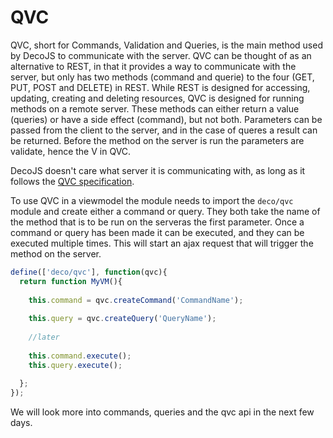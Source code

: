 <meta name="title" content="QVC - DecoJS">


<div class="page-header">
  <h1>QVC</h1>
</div>

QVC, short for Commands, Validation and Queries, is the main method used by DecoJS to communicate with the server. QVC can be thought of as an alternative to REST, in that it provides a way to communicate with the server, but only has two methods (command and querie) to the four (GET, PUT, POST and DELETE) in REST. While REST is designed for accessing, updating, creating and deleting resources, QVC is designed for running methods on a remote server. These methods can either return a value (queries) or have a side effect (command), but not both. Parameters can be passed from the client to the server, and in the case of queres a result can be returned. Before the method on the server is run the parameters are validate, hence the V in QVC.

DecoJS doesn't care what server it is communicating with, as long as it follows the [QVC specification](https://github.com/decojs/QVC). 

To use QVC in a viewmodel the module needs to import the `deco/qvc` module and create either a command or query. They both take the name of the method that is to be run on the serveras the first parameter. Once a command or query has been made it can be executed, and they can be executed multiple times. This will start an ajax request that will trigger the method on the server.

```js
define(['deco/qvc'], function(qvc){
  return function MyVM(){
    
    this.command = qvc.createCommand('CommandName');
    
    this.query = qvc.createQuery('QueryName');
    
    //later
    
    this.command.execute();
    this.query.execute();
    
  };
});
```

We will look more into commands, queries and the qvc api in the next few days.
